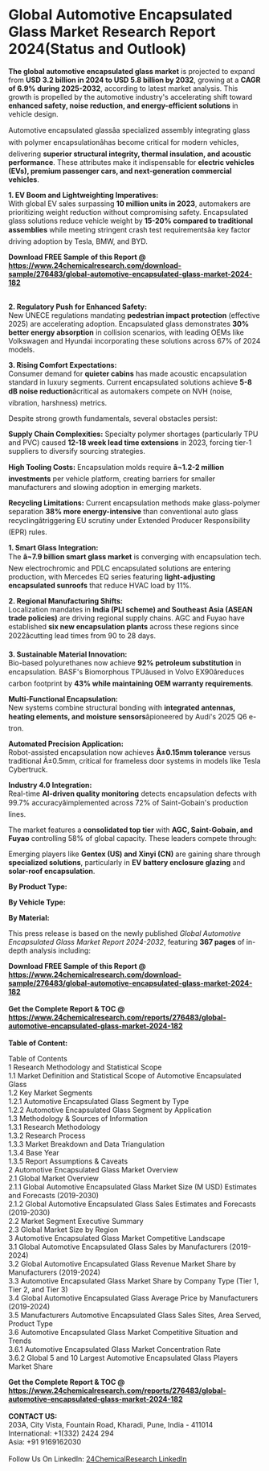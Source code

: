 <h1>Global Automotive Encapsulated Glass Market Research Report 2024(Status and Outlook)</h1><p><strong>The global automotive encapsulated glass market</strong> is projected to expand from <strong>USD 3.2 billion in 2024 to USD 5.8 billion by 2032</strong>, growing at a <strong>CAGR of 6.9% during 2025-2032</strong>, according to latest market analysis. This growth is propelled by the automotive industry's accelerating shift toward <strong>enhanced safety, noise reduction, and energy-efficient solutions</strong> in vehicle design.</p><p>Automotive encapsulated glassâa specialized assembly integrating glass with polymer encapsulationâhas become critical for modern vehicles, delivering <strong>superior structural integrity, thermal insulation, and acoustic performance</strong>. These attributes make it indispensable for <strong>electric vehicles (EVs), premium passenger cars, and next-generation commercial vehicles</strong>.</p><p><strong>1. EV Boom and Lightweighting Imperatives:</strong><br>
With global EV sales surpassing <strong>10 million units in 2023</strong>, automakers are prioritizing weight reduction without compromising safety. Encapsulated glass solutions reduce vehicle weight by <strong>15-20% compared to traditional assemblies</strong> while meeting stringent crash test requirementsâa key factor driving adoption by Tesla, BMW, and BYD.</p><div><b>Download FREE Sample of this Report @ 
            <a href="https://www.24chemicalresearch.com/download-sample/276483/global-automotive-encapsulated-glass-market-2024-182">
            https://www.24chemicalresearch.com/download-sample/276483/global-automotive-encapsulated-glass-market-2024-182</a></b></div><br><p><strong>2. Regulatory Push for Enhanced Safety:</strong><br>
New UNECE regulations mandating <strong>pedestrian impact protection</strong> (effective 2025) are accelerating adoption. Encapsulated glass demonstrates <strong>30% better energy absorption</strong> in collision scenarios, with leading OEMs like Volkswagen and Hyundai incorporating these solutions across 67% of 2024 models.</p><p><strong>3. Rising Comfort Expectations:</strong><br>
Consumer demand for <strong>quieter cabins</strong> has made acoustic encapsulation standard in luxury segments. Current encapsulated solutions achieve <strong>5-8 dB noise reduction</strong>âcritical as automakers compete on NVH (noise, vibration, harshness) metrics.</p><p>Despite strong growth fundamentals, several obstacles persist:</p><p><strong>Supply Chain Complexities:</strong> Specialty polymer shortages (particularly TPU and PVC) caused <strong>12-18 week lead time extensions</strong> in 2023, forcing tier-1 suppliers to diversify sourcing strategies.</p><p><strong>High Tooling Costs:</strong> Encapsulation molds require <strong>â¬1.2-2 million investments</strong> per vehicle platform, creating barriers for smaller manufacturers and slowing adoption in emerging markets.</p><p><strong>Recycling Limitations:</strong> Current encapsulation methods make glass-polymer separation <strong>38% more energy-intensive</strong> than conventional auto glass recyclingâtriggering EU scrutiny under Extended Producer Responsibility (EPR) rules.</p><p><strong>1. Smart Glass Integration:</strong><br>
The <strong>â¬7.9 billion smart glass market</strong> is converging with encapsulation tech. New electrochromic and PDLC encapsulated solutions are entering production, with Mercedes EQ series featuring <strong>light-adjusting encapsulated sunroofs</strong> that reduce HVAC load by 11%.</p><p><strong>2. Regional Manufacturing Shifts:</strong><br>
Localization mandates in <strong>India (PLI scheme) and Southeast Asia (ASEAN trade policies)</strong> are driving regional supply chains. AGC and Fuyao have established <strong>six new encapsulation plants</strong> across these regions since 2022âcutting lead times from 90 to 28 days.</p><p><strong>3. Sustainable Material Innovation:</strong><br>
Bio-based polyurethanes now achieve <strong>92% petroleum substitution</strong> in encapsulation. BASF's Biomorphous TPUâused in Volvo EX90âreduces carbon footprint by <strong>43% while maintaining OEM warranty requirements</strong>.</p><p><strong>Multi-Functional Encapsulation:</strong><br>
	New systems combine structural bonding with <strong>integrated antennas, heating elements, and moisture sensors</strong>âpioneered by Audi's 2025 Q6 e-tron.</p><p><strong>Automated Precision Application:</strong><br>
	Robot-assisted encapsulation now achieves <strong>Â±0.15mm tolerance</strong> versus traditional Â±0.5mm, critical for frameless door systems in models like Tesla Cybertruck.</p><p><strong>Industry 4.0 Integration:</strong><br>
	Real-time <strong>AI-driven quality monitoring</strong> detects encapsulation defects with 99.7% accuracyâimplemented across 72% of Saint-Gobain's production lines.</p><p>The market features a <strong>consolidated top tier</strong> with <strong>AGC, Saint-Gobain, and Fuyao</strong> controlling 58% of global capacity. These leaders compete through:</p><p>Emerging players like <strong>Gentex (US) and Xinyi (CN)</strong> are gaining share through <strong>specialized solutions</strong>, particularly in <strong>EV battery enclosure glazing</strong> and <strong>solar-roof encapsulation</strong>.</p><p><strong>By Product Type:</strong></p><p><strong>By Vehicle Type:</strong></p><p><strong>By Material:</strong></p><p>This press release is based on the newly published <em>Global Automotive Encapsulated Glass Market Report 2024-2032</em>, featuring <strong>367 pages</strong> of in-depth analysis including:</p><div><b>Download FREE Sample of this Report @ 
            <a href="https://www.24chemicalresearch.com/download-sample/276483/global-automotive-encapsulated-glass-market-2024-182">
            https://www.24chemicalresearch.com/download-sample/276483/global-automotive-encapsulated-glass-market-2024-182</a></b></div><br><div><b>Get the Complete Report & TOC @ 
            <a href="https://www.24chemicalresearch.com/reports/276483/global-automotive-encapsulated-glass-market-2024-182">
            https://www.24chemicalresearch.com/reports/276483/global-automotive-encapsulated-glass-market-2024-182</a></b></div><br>
            <b>Table of Content:</b><p>Table of Contents<br />
1 Research Methodology and Statistical Scope<br />
1.1 Market Definition and Statistical Scope of Automotive Encapsulated Glass<br />
1.2 Key Market Segments<br />
1.2.1 Automotive Encapsulated Glass Segment by Type<br />
1.2.2 Automotive Encapsulated Glass Segment by Application<br />
1.3 Methodology & Sources of Information<br />
1.3.1 Research Methodology<br />
1.3.2 Research Process<br />
1.3.3 Market Breakdown and Data Triangulation<br />
1.3.4 Base Year<br />
1.3.5 Report Assumptions & Caveats<br />
2 Automotive Encapsulated Glass Market Overview<br />
2.1 Global Market Overview<br />
2.1.1 Global Automotive Encapsulated Glass Market Size (M USD) Estimates and Forecasts (2019-2030)<br />
2.1.2 Global Automotive Encapsulated Glass Sales Estimates and Forecasts (2019-2030)<br />
2.2 Market Segment Executive Summary<br />
2.3 Global Market Size by Region<br />
3 Automotive Encapsulated Glass Market Competitive Landscape<br />
3.1 Global Automotive Encapsulated Glass Sales by Manufacturers (2019-2024)<br />
3.2 Global Automotive Encapsulated Glass Revenue Market Share by Manufacturers (2019-2024)<br />
3.3 Automotive Encapsulated Glass Market Share by Company Type (Tier 1, Tier 2, and Tier 3)<br />
3.4 Global Automotive Encapsulated Glass Average Price by Manufacturers (2019-2024)<br />
3.5 Manufacturers Automotive Encapsulated Glass Sales Sites, Area Served, Product Type<br />
3.6 Automotive Encapsulated Glass Market Competitive Situation and Trends<br />
3.6.1 Automotive Encapsulated Glass Market Concentration Rate<br />
3.6.2 Global 5 and 10 Largest Automotive Encapsulated Glass Players Market Share </p><div><b>Get the Complete Report & TOC @ 
            <a href="https://www.24chemicalresearch.com/reports/276483/global-automotive-encapsulated-glass-market-2024-182">
            https://www.24chemicalresearch.com/reports/276483/global-automotive-encapsulated-glass-market-2024-182</a></b></div><br><b>CONTACT US:</b><br>
            203A, City Vista, Fountain Road, Kharadi, Pune, India - 411014<br>
            International: +1(332) 2424 294<br>
            Asia: +91 9169162030 <br><br>
            Follow Us On LinkedIn: <a href="https://www.linkedin.com/company/24chemicalresearch/">24ChemicalResearch LinkedIn</a>